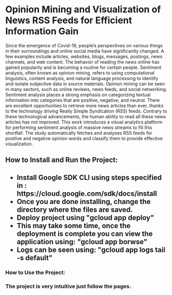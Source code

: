 
<h1>Opinion Mining and Visualization of News RSS Feeds for Efficient Information Gain</h1>

Since the emergence of Covid-19, people’s perspectives on various things in their surroundings and online social media have significantly changed. A few examples include articles, websites, blogs, messages, postings, news channels, and web content. The behavior of reading the news online has gained popularity and is becoming a routine for certain people. Sentiment analysis, often known as opinion mining, refers to using computational linguistics, content analysis, and natural language processing to identify and isolate subjective data in source materials. Opinion mining can be seen in many sectors, such as online reviews, news feeds, and social networking. Sentiment analysis places a strong emphasis on categorizing textual information into categories that are positive, negative, and neutral. There are excellent opportunities to retrieve more news articles than ever, thanks to the technology driving Really Simple Syndication (RSS) feeds. Contrary to these technological advancements, the human ability to read all these news articles has not improved. This work introduces a visual analytics platform for performing sentiment analysis of massive news streams to fill this shortfall. The study automatically fetches and analyses RSS feeds for positive and negative opinion words and classify them to provide effective visualization.

<h2>How to Install and Run the Project:<h2>
 <ul>
  <li>Install Google SDK CLI using steps specified in : https://cloud.google.com/sdk/docs/install </li>
  <li>Once you are done installing, change the directory where the files are saved.</li>
  <li>Deploy project using "gcloud app deploy"</li>
   <li>This may take some time, once the deployment is complete you can view the application using: "gcloud app borwse"</li>
   <li>Logs can be seen using: "gcloud app logs tail -s default"</li>
</ul>
  
<h3>How to Use the Project:<h3>
The project is very intuitive just follow the pages.

